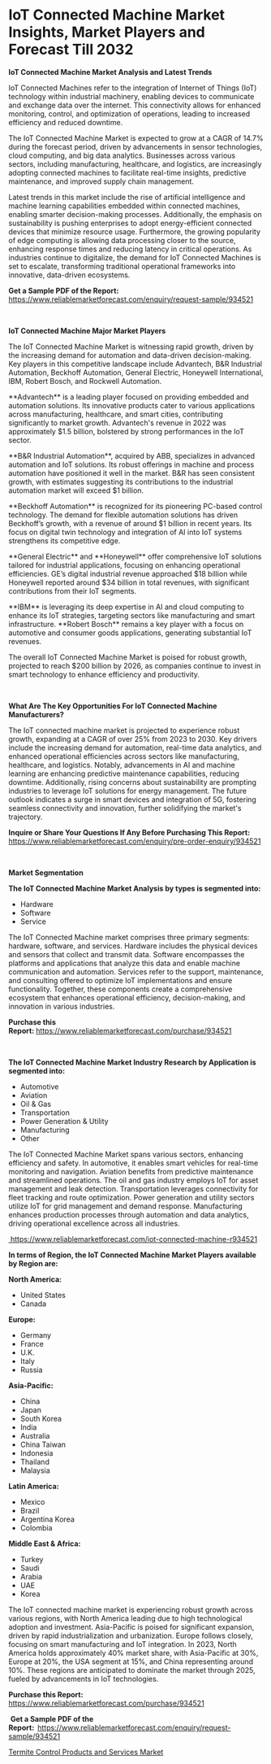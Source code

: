 <p><h1>IoT Connected Machine Market Insights, Market Players and Forecast Till 2032</h1></p><p><strong>IoT Connected Machine Market Analysis and Latest Trends</strong></p>
<p><p>IoT Connected Machines refer to the integration of Internet of Things (IoT) technology within industrial machinery, enabling devices to communicate and exchange data over the internet. This connectivity allows for enhanced monitoring, control, and optimization of operations, leading to increased efficiency and reduced downtime. </p><p>The IoT Connected Machine Market is expected to grow at a CAGR of 14.7% during the forecast period, driven by advancements in sensor technologies, cloud computing, and big data analytics. Businesses across various sectors, including manufacturing, healthcare, and logistics, are increasingly adopting connected machines to facilitate real-time insights, predictive maintenance, and improved supply chain management. </p><p>Latest trends in this market include the rise of artificial intelligence and machine learning capabilities embedded within connected machines, enabling smarter decision-making processes. Additionally, the emphasis on sustainability is pushing enterprises to adopt energy-efficient connected devices that minimize resource usage. Furthermore, the growing popularity of edge computing is allowing data processing closer to the source, enhancing response times and reducing latency in critical operations. As industries continue to digitalize, the demand for IoT Connected Machines is set to escalate, transforming traditional operational frameworks into innovative, data-driven ecosystems.</p></p>
<p><strong>Get a Sample PDF of the Report:&nbsp;</strong> <a href="https://www.reliablemarketforecast.com/enquiry/request-sample/934521?utm_campaign=3171&utm_medium=2&utm_source=Github&utm_content=ia&utm_term=07032025&utm_id=iot-connected-machine">https://www.reliablemarketforecast.com/enquiry/request-sample/934521</a></p>
<p>&nbsp;</p>
<p><strong>IoT Connected Machine Major Market Players</strong></p>
<p><p>The IoT Connected Machine Market is witnessing rapid growth, driven by the increasing demand for automation and data-driven decision-making. Key players in this competitive landscape include Advantech, B&R Industrial Automation, Beckhoff Automation, General Electric, Honeywell International, IBM, Robert Bosch, and Rockwell Automation.</p><p>**Advantech** is a leading player focused on providing embedded and automation solutions. Its innovative products cater to various applications across manufacturing, healthcare, and smart cities, contributing significantly to market growth. Advantech's revenue in 2022 was approximately $1.5 billion, bolstered by strong performances in the IoT sector.</p><p>**B&R Industrial Automation**, acquired by ABB, specializes in advanced automation and IoT solutions. Its robust offerings in machine and process automation have positioned it well in the market. B&R has seen consistent growth, with estimates suggesting its contributions to the industrial automation market will exceed $1 billion.</p><p>**Beckhoff Automation** is recognized for its pioneering PC-based control technology. The demand for flexible automation solutions has driven Beckhoff’s growth, with a revenue of around $1 billion in recent years. Its focus on digital twin technology and integration of AI into IoT systems strengthens its competitive edge.</p><p>**General Electric** and **Honeywell** offer comprehensive IoT solutions tailored for industrial applications, focusing on enhancing operational efficiencies. GE’s digital industrial revenue approached $18 billion while Honeywell reported around $34 billion in total revenues, with significant contributions from their IoT segments.</p><p>**IBM** is leveraging its deep expertise in AI and cloud computing to enhance its IoT strategies, targeting sectors like manufacturing and smart infrastructure. **Robert Bosch** remains a key player with a focus on automotive and consumer goods applications, generating substantial IoT revenues.</p><p>The overall IoT Connected Machine Market is poised for robust growth, projected to reach $200 billion by 2026, as companies continue to invest in smart technology to enhance efficiency and productivity.</p></p>
<p>&nbsp;</p>
<p><strong>What Are The Key Opportunities For IoT Connected Machine Manufacturers?</strong></p>
<p><p>The IoT connected machine market is projected to experience robust growth, expanding at a CAGR of over 25% from 2023 to 2030. Key drivers include the increasing demand for automation, real-time data analytics, and enhanced operational efficiencies across sectors like manufacturing, healthcare, and logistics. Notably, advancements in AI and machine learning are enhancing predictive maintenance capabilities, reducing downtime. Additionally, rising concerns about sustainability are prompting industries to leverage IoT solutions for energy management. The future outlook indicates a surge in smart devices and integration of 5G, fostering seamless connectivity and innovation, further solidifying the market's trajectory.</p></p>
<p><strong>Inquire or Share Your Questions If Any Before Purchasing This Report:</strong> <a href="https://www.reliablemarketforecast.com/enquiry/pre-order-enquiry/934521?utm_campaign=3171&utm_medium=2&utm_source=Github&utm_content=ia&utm_term=07032025&utm_id=iot-connected-machine">https://www.reliablemarketforecast.com/enquiry/pre-order-enquiry/934521</a></p>
<p>&nbsp;</p>
<p><strong>Market Segmentation</strong></p>
<p><strong>The IoT Connected Machine Market Analysis by types is segmented into:</strong></p>
<p><ul><li>Hardware</li><li>Software</li><li>Service</li></ul></p>
<p><p>The IoT Connected Machine market comprises three primary segments: hardware, software, and services. Hardware includes the physical devices and sensors that collect and transmit data. Software encompasses the platforms and applications that analyze this data and enable machine communication and automation. Services refer to the support, maintenance, and consulting offered to optimize IoT implementations and ensure functionality. Together, these components create a comprehensive ecosystem that enhances operational efficiency, decision-making, and innovation in various industries.</p></p>
<p><strong>Purchase this Report:&nbsp;</strong><a href="https://www.reliablemarketforecast.com/purchase/934521?utm_campaign=3171&utm_medium=2&utm_source=Github&utm_content=ia&utm_term=07032025&utm_id=iot-connected-machine">https://www.reliablemarketforecast.com/purchase/934521</a></p>
<p>&nbsp;</p>
<p><strong>The IoT Connected Machine Market Industry Research by Application is segmented into:</strong></p>
<p><ul><li>Automotive</li><li>Aviation</li><li>Oil & Gas</li><li>Transportation</li><li>Power Generation & Utility</li><li>Manufacturing</li><li>Other</li></ul></p>
<p><p>The IoT Connected Machine Market spans various sectors, enhancing efficiency and safety. In automotive, it enables smart vehicles for real-time monitoring and navigation. Aviation benefits from predictive maintenance and streamlined operations. The oil and gas industry employs IoT for asset management and leak detection. Transportation leverages connectivity for fleet tracking and route optimization. Power generation and utility sectors utilize IoT for grid management and demand response. Manufacturing enhances production processes through automation and data analytics, driving operational excellence across all industries.</p></p>
<p><a href="https://www.reliablemarketforecast.com/iot-connected-machine-r934521?utm_campaign=3171&utm_medium=2&utm_source=Github&utm_content=ia&utm_term=07032025&utm_id=iot-connected-machine">&nbsp;https://www.reliablemarketforecast.com/iot-connected-machine-r934521</a></p>
<p><strong>In terms of Region, the IoT Connected Machine Market Players available by Region are:</strong></p>
<p>
    <p> <strong> North America: </strong>
        <ul>
            <li>United States</li>
            <li>Canada</li>
        </ul>
        </p> 
    <p> <strong> Europe: </strong>
        <ul>
            <li>Germany</li>
            <li>France</li>
            <li>U.K.</li>
            <li>Italy</li>
            <li>Russia</li>
        </ul>
        </p> 
    <p> <strong> Asia-Pacific: </strong>
        <ul>
            <li>China</li>
            <li>Japan</li>
            <li>South Korea</li>
            <li>India</li>
            <li>Australia</li>
            <li>China Taiwan</li>
            <li>Indonesia</li>
            <li>Thailand</li>
            <li>Malaysia</li>
        </ul>
        </p> 
    <p> <strong> Latin America: </strong>
        <ul>
            <li>Mexico</li>
            <li>Brazil</li>
            <li>Argentina Korea</li>
            <li>Colombia</li>
        </ul>
        </p> 
    <p> <strong> Middle East & Africa: </strong>
        <ul>
            <li>Turkey</li>
            <li>Saudi</li>
            <li>Arabia</li>
            <li>UAE</li>
            <li>Korea</li>
        </ul>
    </p>
    </p>
<p><p>The IoT connected machine market is experiencing robust growth across various regions, with North America leading due to high technological adoption and investment. Asia-Pacific is poised for significant expansion, driven by rapid industrialization and urbanization. Europe follows closely, focusing on smart manufacturing and IoT integration. In 2023, North America holds approximately 40% market share, with Asia-Pacific at 30%, Europe at 20%, the USA segment at 15%, and China representing around 10%. These regions are anticipated to dominate the market through 2025, fueled by advancements in IoT technologies.</p></p>
<p><strong>Purchase this Report: </strong><a href="https://www.reliablemarketforecast.com/purchase/934521?utm_campaign=3171&utm_medium=2&utm_source=Github&utm_content=ia&utm_term=07032025&utm_id=iot-connected-machine">https://www.reliablemarketforecast.com/purchase/934521</a></p>
<p>&nbsp;<strong>Get a Sample PDF of the Report:&nbsp;&nbsp;</strong><a href="https://www.reliablemarketforecast.com/enquiry/request-sample/934521?utm_campaign=3171&utm_medium=2&utm_source=Github&utm_content=ia&utm_term=07032025&utm_id=iot-connected-machine">https://www.reliablemarketforecast.com/enquiry/request-sample/934521</a></p>
<p><strong></strong></p>
<p><p><a href="https://github.com/AshikRahman991/Market-Research-Report-List-1/blob/main/termite-control-products-and-services-market.md?utm_campaign=3171&utm_medium=2&utm_source=Github&utm_content=ia&utm_term=07032025&utm_id=iot-connected-machine">Termite Control Products and Services Market</a></p></p>